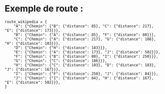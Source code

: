 <h1>Exemple de route :</h1>

    route_wikipedia = {
        "A": {"Chemin": {"B": {"distance": 85}, "C": {"distance": 217}, "E": {"distance": 173}}},
        "B": {"Chemin": {"A": {"distance": 85}, "F": {"distance": 80}}},
        "C": {"Chemin": {"A": {"distance": 217}, "G": {"distance": 186}, "H": {"distance": 103}}},
        "D": {"Chemin": {"H": {"distance": 183}}},
        "E": {"Chemin": {"A": {"distance": 173}, "J": {"distance": 502}}},
        "F": {"Chemin": {"B": {"distance": 80}, "I": {"distance": 250}}},
        "G": {"Chemin": {"C": {"distance": 186}}},
        "H": {"Chemin": {"C": {"distance": 103}, "D": {"distance": 183}, "J": {"distance": 167}}},
        "I": {"Chemin": {"F": {"distance": 250}, "J": {"distance": 84}}},
        "J": {"Chemin": {"I": {"distance": 84}, "H": {"distance": 167}, "E": {"distance": 502}}},
    }

    
